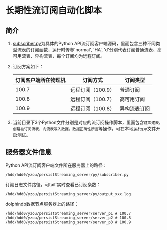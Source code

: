 
# 长期性流订阅自动化脚本

## 简介

1. [subscriber.py](./subscriber.py)为具体的Python API流订阅客户端源码，里面包含三种不同类型流表的订阅函数，运行时传参'normal', 'HA', 'd'分别代表订阅普通流表、高可用流表、异构流表，每个订阅均为远程订阅。
2. 订阅方案如下：

    |订阅客户端所在物理机 | 订阅方式 | 订阅类型 |
    |-------------|----------|-------------|
    |100.7 | 远程订阅（100.9）| 普通订阅 |
    |100.8 | 远程订阅（100.7）| 高可用订阅 |
    |100.9 | 远程订阅（100.8）| 异构流表订阅 |

3. 当前目录下3个Python文件分别是对应的流订阅操作脚本，里面包含`建库建表，创建被订阅流表，向流表写入数据，数据正确性断言`等操作，可在本地运行py文件开启测试。

## 服务器文件信息

Python API流订阅客户端文件所在服务器上的路径：

```shell
/hdd/hdd0/yzou/persistStreaming_server/py/subscriber.py
```

订阅日志文件路径，可tailf实时查看已订阅条数：

```shell
/hdd/hdd0/yzou/persistStreaming_server/py/output_xxx.log
```

dolphindb数据节点服务器上的路径：

```shell
/hdd/hdd0/yzou/persistStreaming_server/server_p1 # 100.7
/hdd/hdd0/yzou/persistStreaming_server/server_p2 # 100.8
/hdd/hdd0/yzou/persistStreaming_server/server_p3 # 100.9
```